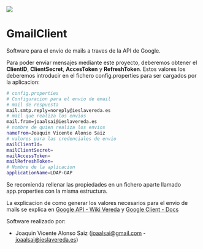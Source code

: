 ![](http://www.redpostmedia.co.uk/wp-content/uploads/2015/11/gmail-logo-1-01.png)
# GmailClient 
Software para el envio de mails a traves de la API de Google.

Para poder enviar mensajes mediante este proyecto, deberemos obtener el **ClientID**, **ClientSecret**, **AccesToken** y **RefreshToken**. Estos valores los deberemos introducir en el fichero config.properties para ser cargados por la aplicacion:

```bash
# config.properties
# Configuracion para el envio de email
# mail de respuesta
mail.smtp.reply=noreply@ieslavereda.es
# mail que realiza los envios
mail.from=joaalsai@ieslavereda.es
# nombre de quien realiza los envios
nameFrom=Joaquin Vicente Alonso Saiz
# valores para las credenciales de envio
mailClientId=
mailClientSecret=
mailAccessToken=
mailRefreshToken=
# Nombre de la aplicacion
applicationName=LDAP-GAP
```
Se recomienda rellenar las propiedades en un fichero aparte llamado app.properties con la misma estructura.

La explicacion de como generar los valores necesarios para el envio de mails se explica en  [Google API - Wiki Vereda](http://wiki.ieslavereda.es/index.php?title=Google_API#Envio_de_Mails) y [Google Client - Docs](https://docs.google.com/document/d/1jZu8LlW-Yw5aRNznFO2sD2evbytovN-11ag_kKXquzs/edit?usp=sharing)

Software realizado por:
- Joaquin Vicente Alonso Saiz (joaalsai@gmail.com - joaalsai@ieslavereda.es)
